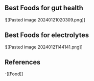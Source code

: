 ## Best Foods for gut health

![[Pasted image 20240121020309.png]]

## Best Foods for electrolytes

![[Pasted image 20240121144141.png]]

## References

<!-- Links to pages not referenced in the content -->
-[[Food]]